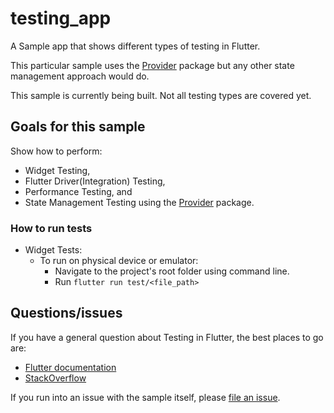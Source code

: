 # testing_app

A Sample app that shows different types of testing in Flutter.

This particular sample uses the [Provider][] package but any other state management approach
would do.

[provider]: https://pub.dev/packages/provider

This sample is currently being built. Not all testing types are covered yet.

## Goals for this sample

Show how to perform:

- Widget Testing,
- Flutter Driver(Integration) Testing,
- Performance Testing, and
- State Management Testing using the [Provider][] package.

### How to run tests

- Widget Tests:
  - To run on physical device or emulator:
    - Navigate to the project's root folder using command line.
    - Run `flutter run test/<file_path>`

## Questions/issues

If you have a general question about Testing in Flutter, the best places to go are:

- [Flutter documentation](https://flutter.dev/)
- [StackOverflow](https://stackoverflow.com/questions/tagged/flutter)

If you run into an issue with the sample itself, please
[file an issue](https://github.com/flutter/samples/issues).
